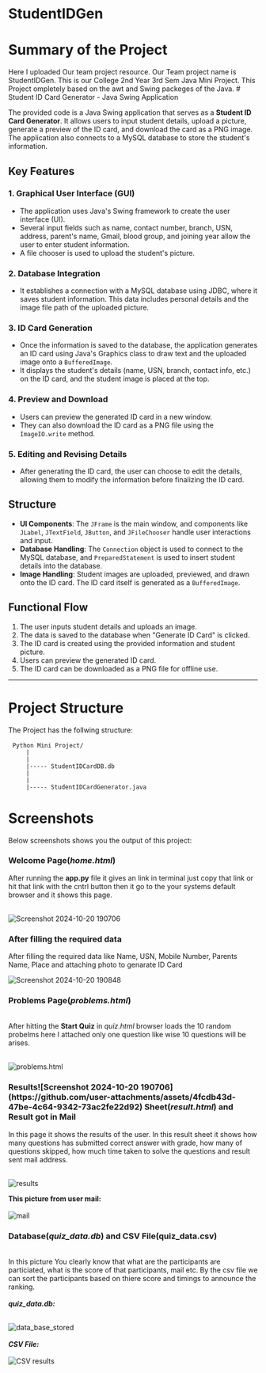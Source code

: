 # StudentIDGen
<h1>Summary of the Project</h1>
Here I uploaded Our team project resource. Our Team project name is StudentIDGen. This is our College 2nd Year 3rd Sem Java Mini Project.
     This Project ompletely based on the awt and Swing packeges of the Java. 
     # Student ID Card Generator - Java Swing Application

The provided code is a Java Swing application that serves as a **Student ID Card Generator**. It allows users to input student details, upload a picture, generate a preview of the ID card, and download the card as a PNG image. The application also connects to a MySQL database to store the student's information.

## Key Features

### 1. Graphical User Interface (GUI)
- The application uses Java's Swing framework to create the user interface (UI).
- Several input fields such as name, contact number, branch, USN, address, parent's name, Gmail, blood group, and joining year allow the user to enter student information.
- A file chooser is used to upload the student's picture.

### 2. Database Integration
- It establishes a connection with a MySQL database using JDBC, where it saves student information. This data includes personal details and the image file path of the uploaded picture.

### 3. ID Card Generation
- Once the information is saved to the database, the application generates an ID card using Java's Graphics class to draw text and the uploaded image onto a `BufferedImage`.
- It displays the student's details (name, USN, branch, contact info, etc.) on the ID card, and the student image is placed at the top.

### 4. Preview and Download
- Users can preview the generated ID card in a new window.
- They can also download the ID card as a PNG file using the `ImageIO.write` method.

### 5. Editing and Revising Details
- After generating the ID card, the user can choose to edit the details, allowing them to modify the information before finalizing the ID card.

## Structure

- **UI Components**: The `JFrame` is the main window, and components like `JLabel`, `JTextField`, `JButton`, and `JFileChooser` handle user interactions and input.
- **Database Handling**: The `Connection` object is used to connect to the MySQL database, and `PreparedStatement` is used to insert student details into the database.
- **Image Handling**: Student images are uploaded, previewed, and drawn onto the ID card. The ID card itself is generated as a `BufferedImage`.

## Functional Flow

1. The user inputs student details and uploads an image.
2. The data is saved to the database when "Generate ID Card" is clicked.
3. The ID card is created using the provided information and student picture.
4. Users can preview the generated ID card.
5. The ID card can be downloaded as a PNG file for offline use.

---


# Project Structure
The Project has the follwing structure: 
<pre> <code>Python Mini Project/
     |
     |
     |----- StudentIDCardDB.db
     |        
     |
     |----- StudentIDCardGenerator.java
</code></pre>

# Screenshots 
Below screenshots shows you the output of this project:<br>
<h3>Welcome Page(<i>home.html</i>)</h3>
     After running the <b>app.py</b> file it gives an link in terminal just copy that link or hit that link with the cntrl button then it go to the your systems default browser and it shows this page. <br><br>
     
![Screenshot 2024-10-20 190706](https://github.com/user-attachments/assets/0440723e-9c97-4e7e-9ccf-9d7ed4348835)<br>


<h3>After filling the required data</h3>
   After filling the required data like Name, USN, Mobile Number, Parents Name, Place and attaching photo to genarate ID Card 
     
![Screenshot 2024-10-20 190848](https://github.com/user-attachments/assets/f1f212ee-8adc-4ffa-86b8-df316496790c)<br>


<h3>Problems Page(<i>problems.html</i>)</h3><br>
     After hitting the <b>Start Quiz</b> in <i>quiz.html</i> browser loads the 10 random probelms here I attached only one question like wise 10 questions will be arises.<br><br>

![problems.html](https://github.com/Santhosh-Kumar-R-S/Python-Mini-Project/assets/161617061/1807967f-f53b-468d-907c-ca86edbd5e5a)<br>

<h3>Results![Screenshot 2024-10-20 190706](https://github.com/user-attachments/assets/4fcdb43d-47be-4c64-9342-73ac2fe22d92)
 Sheet(<i>result.html</i>) and Result got in Mail</h3>
     In this page it shows the results of the user. In this result sheet it shows how many questions has submitted correct answer with grade, how many of questions skipped, how much time taken to solve the questions and result sent mail address.<br><br>
     
![results](https://github.com/Santhosh-Kumar-R-S/Python-Mini-Project/assets/161617061/7c4c15ff-2748-4c3e-b463-ee8f42e4076e) <br>

<b>This picture from user mail:<br></b><br>
![mail](https://github.com/Santhosh-Kumar-R-S/Python-Mini-Project/assets/161617061/82f1b955-2bde-445f-a58b-ad5c10722ebd)<br>

<h3>Database(<i>quiz_data.db</i>) and CSV File(quiz_data.csv</i>)</h3><br>
     In this picture You clearly know that what are the participants are particiated, what is the score of that participants, mail etc. By the csv file we can sort the participants based on thiere score and timings to announce the ranking.
     <br><br>
     <i><b>quiz_data.db: <br></b><br></i>

![data_base_stored](https://github.com/Santhosh-Kumar-R-S/Python-Mini-Project/assets/161617061/55c14592-6735-4daf-b8cc-a92f703c0fbe) <br><br>
<i><b>CSV File:</b><br></i>
<br>
![CSV results](https://github.com/Santhosh-Kumar-R-S/Python-Mini-Project/assets/161617061/ae601c08-b4e8-4673-8a3a-edc6faf9dc52)<br>




     

     
